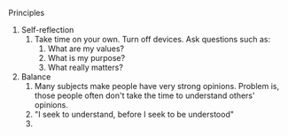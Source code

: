Principles

1. Self-reflection
	1. Take time on your own. Turn off devices. Ask questions such as:
		1. What are my values?
		2. What is my purpose?
		3. What really matters?
2. Balance
	1. Many subjects make people have very strong opinions. Problem is, those people often don't take the time to understand others' opinions.
	2. "I seek to understand, before I seek to be understood"
	3. 